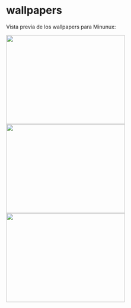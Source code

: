 # wallpapers

Vista previa de los wallpapers para Minunux:  

<img src="https://proyectos.nucleolinux.org/minunux-linux/wallpapers/raw/branch/master/png/wallpaper-minunux-001.png" width="320" height="240">  

<img src="https://proyectos.nucleolinux.org/minunux-linux/wallpapers/raw/branch/master/png/wallpaper-minunux-002.png" width="320" height="240">  
  
<img src="https://proyectos.nucleolinux.org/minunux-linux/wallpapers/raw/branch/master/png/wallpaper-minunux-003.png" width="320" height="240">  
